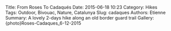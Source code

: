 Title: From Roses To Cadaqués
Date: 2015-06-18 10:23
Category: Hikes
Tags: Outdoor, Bivouac, Nature, Catalunya
Slug: cadaques
Authors: Etienne
Summary: A lovely 2-days hike along an old border guard trail
Gallery: {photo}Roses-Cadaques_6-12-2015
